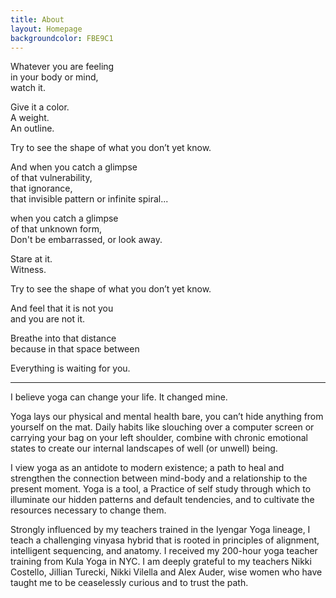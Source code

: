 ```yaml
---
title: About
layout: Homepage
backgroundcolor: FBE9C1
---
```


Whatever you are feeling<br>
in your body or mind,<br> 
watch it. 

Give it a color.<br>
A weight.<br>
An outline.<br>

Try to see the shape of what you don’t yet know. 

And when you catch a glimpse<br>
of that vulnerability,<br>
that ignorance,<br>
that invisible pattern or infinite spiral...

when you catch a glimpse<br>
of that unknown form,<br>
Don't be embarrassed, or look away.<br>

Stare at it.<br>
Witness.<br> 

Try to see the shape of what you don’t yet know. 

And feel  that it is not you<br>
and you are not it. 

Breathe into that distance<br>
because in that space    between

Everything is waiting for you.<br>

_____________________



I believe yoga can change your life. It changed mine. 

Yoga lays our physical and mental health bare, you can’t hide anything from yourself on the mat. Daily habits like slouching over a computer screen or carrying your bag on your left shoulder, combine with chronic emotional states to create our internal landscapes of well (or unwell) being. 

I view yoga as an antidote to modern existence; a path to heal and strengthen the connection between mind-body and a relationship to the present moment. Yoga is a tool, a Practice of self study through which to illuminate our hidden patterns and default tendencies, and to cultivate the resources necessary to change them. 

Strongly influenced by my teachers trained in the Iyengar Yoga lineage, I teach a challenging vinyasa hybrid that is rooted in principles of alignment, intelligent sequencing, and anatomy. I received my 200-hour yoga teacher training from Kula Yoga in NYC. I am deeply grateful to my teachers Nikki Costello, Jillian Turecki, Nikki Vilella and Alex Auder, wise women who have taught me to be ceaselessly curious and to trust the path. 
